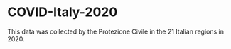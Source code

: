 # COVID-Italy-2020
This data was collected by the Protezione Civile in the 21 Italian regions in 2020. 
